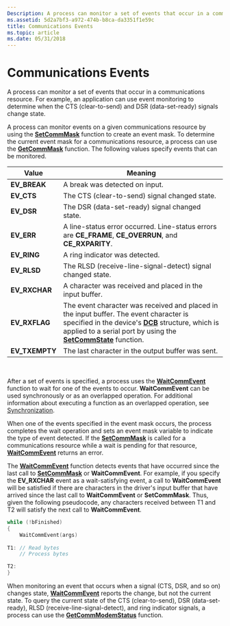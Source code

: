 ```yaml
---
Description: A process can monitor a set of events that occur in a communications resource. For example, an application can use event monitoring to determine when the CTS (clear-to-send) and DSR (data-set-ready) signals change state.
ms.assetid: 5d2a7bf3-a972-474b-b8ca-da3351f1e59c
title: Communications Events
ms.topic: article
ms.date: 05/31/2018
---
```


# Communications Events

A process can monitor a set of events that occur in a communications resource. For example, an application can use event monitoring to determine when the CTS (clear-to-send) and DSR (data-set-ready) signals change state.

A process can monitor events on a given communications resource by using the [**SetCommMask**](/windows/desktop/api/Winbase/nf-winbase-setcommmask) function to create an event mask. To determine the current event mask for a communications resource, a process can use the [**GetCommMask**](/windows/desktop/api/Winbase/nf-winbase-getcommmask) function. The following values specify events that can be monitored.



| Value           | Meaning                                                                                                                                                                                                                                           |
|-----------------|---------------------------------------------------------------------------------------------------------------------------------------------------------------------------------------------------------------------------------------------------|
| **EV\_BREAK**   | A break was detected on input.                                                                                                                                                                                                                    |
| **EV\_CTS**     | The CTS (clear-to-send) signal changed state.                                                                                                                                                                                                     |
| **EV\_DSR**     | The DSR (data-set-ready) signal changed state.                                                                                                                                                                                                    |
| **EV\_ERR**     | A line-status error occurred. Line-status errors are **CE\_FRAME**, **CE\_OVERRUN**, and **CE\_RXPARITY**.                                                                                                                                        |
| **EV\_RING**    | A ring indicator was detected.                                                                                                                                                                                                                    |
| **EV\_RLSD**    | The RLSD (receive-line-signal-detect) signal changed state.                                                                                                                                                                                       |
| **EV\_RXCHAR**  | A character was received and placed in the input buffer.                                                                                                                                                                                          |
| **EV\_RXFLAG**  | The event character was received and placed in the input buffer. The event character is specified in the device's [**DCB**](/windows/desktop/api/Winbase/ns-winbase-dcb) structure, which is applied to a serial port by using the [**SetCommState**](/windows/desktop/api/Winbase/nf-winbase-setcommstate) function. |
| **EV\_TXEMPTY** | The last character in the output buffer was sent.                                                                                                                                                                                                 |



 

After a set of events is specified, a process uses the [**WaitCommEvent**](/windows/desktop/api/Winbase/nf-winbase-waitcommevent) function to wait for one of the events to occur. **WaitCommEvent** can be used synchronously or as an overlapped operation. For additional information about executing a function as an overlapped operation, see [Synchronization](/windows/desktop/Sync/synchronization).

When one of the events specified in the event mask occurs, the process completes the wait operation and sets an event mask variable to indicate the type of event detected. If the [**SetCommMask**](/windows/desktop/api/Winbase/nf-winbase-setcommmask) is called for a communications resource while a wait is pending for that resource, [**WaitCommEvent**](/windows/desktop/api/Winbase/nf-winbase-waitcommevent) returns an error.

The [**WaitCommEvent**](/windows/desktop/api/Winbase/nf-winbase-waitcommevent) function detects events that have occurred since the last call to [**SetCommMask**](/windows/desktop/api/Winbase/nf-winbase-setcommmask) or **WaitCommEvent**. For example, if you specify the **EV\_RXCHAR** event as a wait-satisfying event, a call to **WaitCommEvent** will be satisfied if there are characters in the driver's input buffer that have arrived since the last call to **WaitCommEvent** or **SetCommMask**. Thus, given the following pseudocode, any characters received between T1 and T2 will satisfy the next call to **WaitCommEvent**.


```C++
while (!bFinished) 
{ 
    WaitCommEvent(args)
 
T1: // Read bytes 
    // Process bytes 

T2: 
}
```



When monitoring an event that occurs when a signal (CTS, DSR, and so on) changes state, [**WaitCommEvent**](/windows/desktop/api/Winbase/nf-winbase-waitcommevent) reports the change, but not the current state. To query the current state of the CTS (clear-to-send), DSR (data-set-ready), RLSD (receive-line-signal-detect), and ring indicator signals, a process can use the [**GetCommModemStatus**](/windows/desktop/api/Winbase/nf-winbase-getcommmodemstatus) function.

 

 